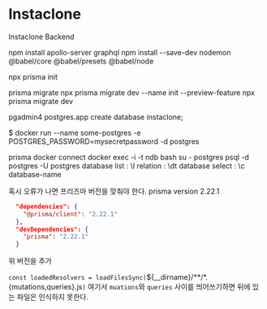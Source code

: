 # Instaclone


Instaclone Backend

npm install apollo-server graphql
npm install --save-dev nodemon @babel/core @babel/presets @babel/node

npx prisma init

prisma migrate
npx prisma migrate dev --name init --preview-feature
npx prisma migrate dev

pgadmin4 
postgres.app
create database instaclone;

$ docker run --name some-postgres -e POSTGRES_PASSWORD=mysecretpassword -d postgres

prisma docker connect
docker exec -i -t ndb bash
su - postgres
psql -d postgres -U postgres
database list : \l
relation : \dt
database select : \c database-name

혹시 오류가 나면 프리즈마 버전을 맞춰야 한다.
prisma version 2.22.1 
```json
  "dependencies": {
    "@prisma/client": "2.22.1"
  },
  "devDependencies": {
    "prisma": "2.22.1"
  }
```
위 버전을 추가

`const loadedResolvers = loadFilesSync(`${__dirname}/**/*.{mutations,queries}.js`)`
여기서 `muations`와 `queries` 사이를 띄어쓰기하면 뒤에 있는 파일은 인식하지 못한다. 